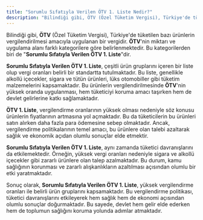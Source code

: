 ```yaml
---
title: "Sorumlu Sıfatıyla Verilen ÖTV 1. Liste Nedir?"
description: "Bilindiği gibi, ÖTV (Özel Tüketim Vergisi), Türkiye'de tüketilen bazı ürünlerin vergilendirilmesi amacıyla uygulanan bir vergidir"
---
```


Bilindiği gibi, **ÖTV** (Özel Tüketim Vergisi), Türkiye'de tüketilen bazı ürünlerin vergilendirilmesi amacıyla uygulanan
bir vergidir. **ÖTV**'nin miktarı ve uygulama alanı farklı kategorilere göre belirlenmektedir. Bu kategorilerden biri
de "**Sorumlu Sıfatıyla Verilen ÖTV 1. Liste**"dir.

**Sorumlu Sıfatıyla Verilen ÖTV 1. Liste**, çeşitli ürün gruplarını içeren bir liste olup vergi oranları belirli bir
standartta tutulmaktadır. Bu liste, genellikle alkollü içecekler, sigara ve tütün ürünleri, lüks otomobiller gibi
tüketim malzemelerini kapsamaktadır. Bu ürünlerin vergilendirilmesinde **ÖTV**'nin yüksek oranda uygulanması, hem
tüketiciyi koruma amacı taşırken hem de devlet gelirlerine katkı sağlamaktadır.

**ÖTV 1. Liste**, vergilendirme oranlarının yüksek olması nedeniyle söz konusu ürünlerin fiyatlarının artmasına yol
açmaktadır. Bu da tüketicilerin bu ürünleri satın alırken daha fazla para ödemesine sebep olmaktadır. Ancak,
vergilendirme politikalarının temel amacı, bu ürünlere olan talebi azaltarak sağlık ve ekonomik açıdan olumlu sonuçlar
elde etmektir.

**Sorumlu Sıfatıyla Verilen ÖTV 1. Liste**, aynı zamanda tüketici davranışlarını da etkilemektedir. Örneğin, yüksek
vergi oranları nedeniyle sigara ve alkollü içecekler gibi zararlı ürünlere olan talep azalmaktadır. Bu durum, kamu
sağlığının korunması ve zararlı alışkanlıkların azaltılması açısından olumlu bir etki yaratmaktadır.

Sonuç olarak, **Sorumlu Sıfatıyla Verilen ÖTV 1. Liste**, yüksek vergilendirme oranları ile belirli ürün gruplarını
kapsamaktadır. Bu vergilendirme politikası, tüketici davranışlarını etkileyerek hem sağlık hem de ekonomi açısından
olumlu sonuçlar doğurmaktadır. Bu sayede, devlet hem gelir elde ederken hem de toplumun sağlığını koruma yolunda adımlar
atmaktadır.
